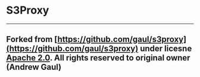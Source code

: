 # S3Proxy

---
**Forked from [https://github.com/gaul/s3proxy](https://github.com/gaul/s3proxy) under licesne [Apache 2.0](https://github.com/gaul/s3proxy/blob/master/LICENSE). All rights reserved to original owner (Andrew Gaul)**
---

